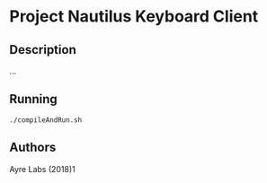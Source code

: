 # Project Nautilus Keyboard Client

## Description

...

## Running

```
./compileAndRun.sh
```

## Authors

Ayre Labs (2018)1
